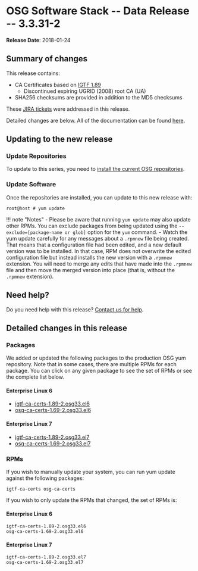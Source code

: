 OSG Software Stack -- Data Release -- 3.3.31-2
==============================================

**Release Date**: 2018-01-24

Summary of changes
------------------

This release contains:

-   CA Certificates based on [IGTF 1.89](http://dist.eugridpma.info/distribution/igtf/current/CHANGES)
    - Discontinued expiring UGRID (2008) root CA (UA)
-   SHA256 checksums are provided in addition to the MD5 checksums

These [JIRA tickets](https://jira.opensciencegrid.org/issues/?jql=project%20%3D%20SOFTWARE%20AND%20fixVersion%20%3D%203.3.31-2%20ORDER%20BY%20priority%20DESC%2C%20key%20DESC) were addressed in this release.

Detailed changes are below. All of the documentation can be found [here](../../).

Updating to the new release
---------------------------

### Update Repositories

To update to this series, you need to [install the current OSG repositories](../../common/yum#install-osg-repositories).

### Update Software

Once the repositories are installed, you can update to this new release with:

``` console
root@host # yum update
```

!!! note "Notes"
    -   Please be aware that running `yum update` may also update other RPMs. You can exclude packages from being updated using the `--exclude=[package-name or glob]` option for the `yum` command.
    -   Watch the yum update carefully for any messages about a `.rpmnew` file being created. That means that a configuration file had been edited, and a new default version was to be installed. In that case, RPM does not overwrite the edited configuration file but instead installs the new version with a `.rpmnew` extension. You will need to merge any edits that have made into the `.rpmnew` file and then move the merged version into place (that is, without the `.rpmnew` extension).

Need help?
----------

Do you need help with this release? [Contact us for help](../../common/help).

Detailed changes in this release
--------------------------------

### Packages

We added or updated the following packages to the production OSG yum repository. Note that in some cases, there are multiple RPMs for each package. You can click on any given package to see the set of RPMs or see the complete list below.

#### Enterprise Linux 6

-   [igtf-ca-certs-1.89-2.osg33.el6](https://koji.chtc.wisc.edu/koji/search?match=glob&type=build&terms=igtf-ca-certs-1.89-2.osg33.el6)
-   [osg-ca-certs-1.69-2.osg33.el6](https://koji.chtc.wisc.edu/koji/search?match=glob&type=build&terms=osg-ca-certs-1.69-2.osg33.el6)

#### Enterprise Linux 7

-   [igtf-ca-certs-1.89-2.osg33.el7](https://koji.chtc.wisc.edu/koji/search?match=glob&type=build&terms=igtf-ca-certs-1.89-2.osg33.el7)
-   [osg-ca-certs-1.69-2.osg33.el7](https://koji.chtc.wisc.edu/koji/search?match=glob&type=build&terms=osg-ca-certs-1.69-2.osg33.el7)

### RPMs

If you wish to manually update your system, you can run yum update against the following packages:

    igtf-ca-certs osg-ca-certs

If you wish to only update the RPMs that changed, the set of RPMs is:

#### Enterprise Linux 6

``` file
igtf-ca-certs-1.89-2.osg33.el6
osg-ca-certs-1.69-2.osg33.el6
```

#### Enterprise Linux 7

``` file
igtf-ca-certs-1.89-2.osg33.el7
osg-ca-certs-1.69-2.osg33.el7
```
